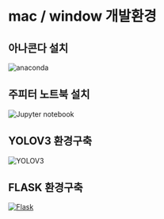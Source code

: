 # mac / window 개발환경

## 아나콘다 설치
![anaconda](https://www.anaconda.com/download)

## 주피터 노트북 설치
![Jupyter notebook](https://jupyter.org/install)

## YOLOV3 환경구축
![YOLOV3](https://docs.ultralytics.com/models/yolov3/)

## FLASK 환경구축
[![Flask](https://img.shields.io/badge/Flask-000000?style=for-the-badge&logo=flask&logoColor=white)](https://flask.palletsprojects.com/)
